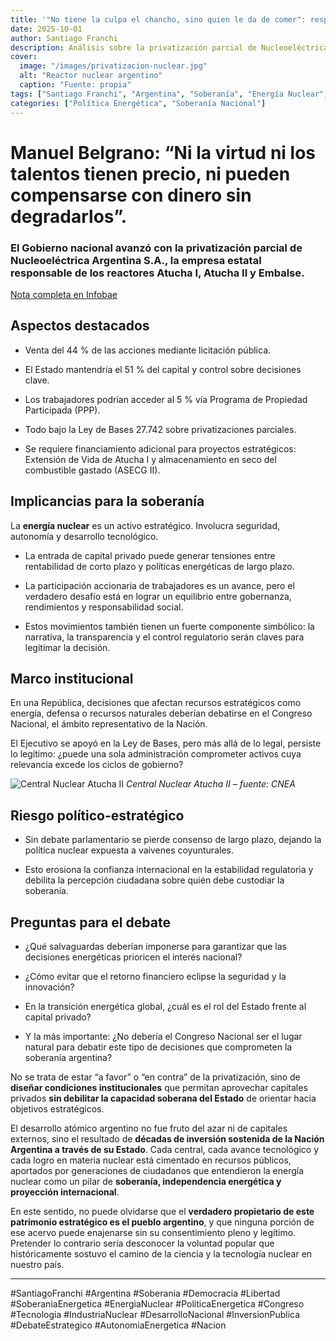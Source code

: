 ```yaml
---
title: '"No tiene la culpa el chancho, sino quien le da de comer": responsabilidad institucional en la defensa de los recursos estratégicos nacionales'
date: 2025-10-01
author: Santiago Franchi
description: Análisis sobre la privatización parcial de Nucleoeléctrica Argentina S.A. y sus implicancias estratégicas para la soberanía energética nacional.
cover:
  image: "/images/privatizacion-nuclear.jpg"
  alt: "Reactor nuclear argentino"
  caption: "Fuente: propia"
tags: ["Santiago Franchi", "Argentina", "Soberanía", "Energía Nuclear", "Política Energética", "Congreso", "Desarrollo Nacional"]
categories: ["Política Energética", "Soberanía Nacional"]
---
```


#  **Manuel Belgrano: “Ni la virtud ni los talentos tienen precio, ni pueden compensarse con dinero sin degradarlos”**.

### El Gobierno nacional avanzó con la privatización parcial de **Nucleoeléctrica Argentina S.A.**, la empresa estatal responsable de los reactores **Atucha I, Atucha II y Embalse**.

[Nota completa en Infobae](https://www.infobae.com/economia/2025/09/30/el-gobierno-avanzo-con-la-privatizacion-parcial-de-la-empresa-que-opera-los-reactores-nucleares/)



## Aspectos destacados

- Venta del 44 % de las acciones mediante licitación pública.

- El Estado mantendría el 51 % del capital y control sobre decisiones clave.

- Los trabajadores podrían acceder al 5 % vía Programa de Propiedad Participada (PPP).

- Todo bajo la Ley de Bases 27.742 sobre privatizaciones parciales.

- Se requiere financiamiento adicional para proyectos estratégicos: Extensión de Vida de Atucha I y almacenamiento en seco del combustible gastado (ASECG II).



## Implicancias para la soberanía

La **energía nuclear** es un activo estratégico. Involucra seguridad, autonomía y desarrollo tecnológico.

- La entrada de capital privado puede generar tensiones entre rentabilidad de corto plazo y políticas energéticas de largo plazo.

- La participación accionaria de trabajadores es un avance, pero el verdadero desafío está en lograr un equilibrio entre gobernanza, rendimientos y responsabilidad social.

- Estos movimientos también tienen un fuerte componente simbólico: la narrativa, la transparencia y el control regulatorio serán claves para legitimar la decisión.



## Marco institucional

En una República, decisiones que afectan recursos estratégicos como energía, defensa o recursos naturales deberían debatirse en el Congreso Nacional, el ámbito representativo de la Nación.

El Ejecutivo se apoyó en la Ley de Bases, pero más allá de lo legal, persiste lo legítimo: ¿puede una sola administración comprometer activos cuya relevancia excede los ciclos de gobierno?



![Central Nuclear Atucha II](/images/atucha2.jpg)
*Central Nuclear Atucha II – fuente: CNEA*



## Riesgo político-estratégico

- Sin debate parlamentario se pierde consenso de largo plazo, dejando la política nuclear expuesta a vaivenes coyunturales.

- Esto erosiona la confianza internacional en la estabilidad regulatoria y debilita la percepción ciudadana sobre quién debe custodiar la soberanía.

## Preguntas para el debate

- ¿Qué salvaguardas deberían imponerse para garantizar que las decisiones energéticas prioricen el interés nacional?

- ¿Cómo evitar que el retorno financiero eclipse la seguridad y la innovación?

- En la transición energética global, ¿cuál es el rol del Estado frente al capital privado?

- Y la más importante: ¿No debería el Congreso Nacional ser el lugar natural para debatir este tipo de decisiones que comprometen la soberanía argentina?



No se trata de estar “a favor” o “en contra” de la privatización, sino de **diseñar condiciones institucionales** que permitan aprovechar capitales privados **sin debilitar la capacidad soberana del Estado** de orientar hacia objetivos estratégicos.

El desarrollo atómico argentino no fue fruto del azar ni de capitales externos, sino el resultado de **décadas de inversión sostenida de la Nación Argentina a través de su Estado**. Cada central, cada avance tecnológico y cada logro en materia nuclear está cimentado en recursos públicos, aportados por generaciones de ciudadanos que entendieron la energía nuclear como un pilar de **soberanía, independencia energética y proyección internacional**.

En este sentido, no puede olvidarse que el **verdadero propietario de este patrimonio estratégico es el pueblo argentino**, y que ninguna porción de ese acervo puede enajenarse sin su consentimiento pleno y legítimo. Pretender lo contrario sería desconocer la voluntad popular que históricamente sostuvo el camino de la ciencia y la tecnología nuclear en nuestro país.

---

#SantiagoFranchi #Argentina #Soberania #Democracia #Libertad #SoberaniaEnergetica #EnergiaNuclear #PoliticaEnergetica #Congreso #Tecnologia #IndustriaNuclear #DesarrolloNacional #InversionPublica #DebateEstrategico #AutonomiaEnergetica #Nacion
